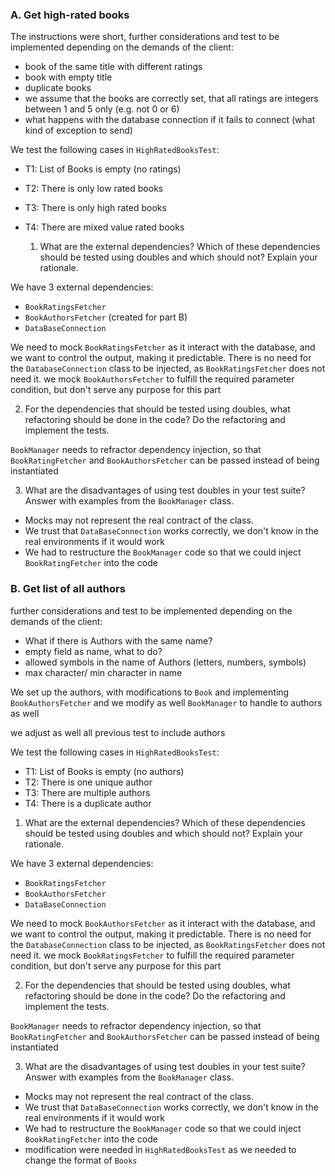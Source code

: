 
### A. Get high-rated books

The instructions were short, further considerations and test to be implemented depending on the demands of the client:

- book of the same title with different ratings
- book with empty title
- duplicate books
- we assume that the books are correctly set, that all ratings are integers between 1 and 5 only (e.g. not 0 or 6)
- what happens with the database connection if it fails to connect (what kind of exception to send)

We test the following cases in `HighRatedBooksTest`:

- T1: List of Books is empty (no ratings)
- T2: There is only low rated books
- T3: There is only high rated books
- T4: There are mixed value rated books

  1. What are the external dependencies? Which of these dependencies should be tested using doubles and which should not? Explain your rationale.

We have 3 external dependencies:

- `BookRatingsFetcher`
- `BookAuthorsFetcher` (created for part B)
- `DataBaseConnection`

We need to mock `BookRatingsFetcher` as it interact with the database, and we want to control the output, making it predictable.
There is no need for the `DatabaseConnection` class to be injected, as `BookRatingsFetcher` does not need it.
we mock `BookAuthorsFetcher` to fulfill the required parameter condition, but don't serve any purpose for this part

2. For the dependencies that should be tested using doubles, what refactoring should be done in the code? Do the refactoring and implement the tests.

 `BookManager` needs to refractor dependency injection, so that `BookRatingFetcher` and `BookAuthorsFetcher` can be passed instead of being instantiated
 
3. What are the disadvantages of using test doubles in your test suite? Answer with examples from the `BookManager` class.

- Mocks may not represent the real contract of the class.
- We trust that `DataBaseConnection` works correctly, we don't know in the real environments if it would work
- We had to restructure the `BookManager` code so that we could inject `BookRatingFetcher` into the code


### B. Get list of all authors

further considerations and test to be implemented depending on the demands of the client:

- What if there is Authors with the same name?
- empty field as name, what to do?
- allowed symbols in the name of Authors (letters, numbers, symbols)
- max character/ min character in name

We set up the authors, with modifications to `Book` and implementing `BookAuthorsFetcher` and we modify as well `BookManager` to handle to authors as well

we adjust as well all previous test to include authors

We test the following cases in `HighRatedBooksTest`:

- T1: List of Books is empty (no authors)
- T2: There is one unique author
- T3: There are multiple authors
- T4: There is a duplicate author

1. What are the external dependencies? Which of these dependencies should be tested using doubles and which should not? Explain your rationale.

We have 3 external dependencies:

- `BookRatingsFetcher`
- `BookAuthorsFetcher`
- `DataBaseConnection`

We need to mock `BookAuthorsFetcher` as it interact with the database, and we want to control the output, making it predictable.
There is no need for the `DatabaseConnection` class to be injected, as `BookRatingsFetcher` does not need it.
we mock `BookRatingsFetcher` to fulfill the required parameter condition, but don't serve any purpose for this part

2. For the dependencies that should be tested using doubles, what refactoring should be done in the code? Do the refactoring and implement the tests.

`BookManager` needs to refractor dependency injection, so that `BookRatingFetcher` and `BookAuthorsFetcher` can be passed instead of being instantiated

3. What are the disadvantages of using test doubles in your test suite? Answer with examples from the `BookManager` class.

- Mocks may not represent the real contract of the class.
- We trust that `DataBaseConnection` works correctly, we don't know in the real environments if it would work
- We had to restructure the `BookManager` code so that we could inject `BookRatingFetcher` into the code
- modification were needed in `HighRatedBooksTest` as we needed to change the format of `Books`